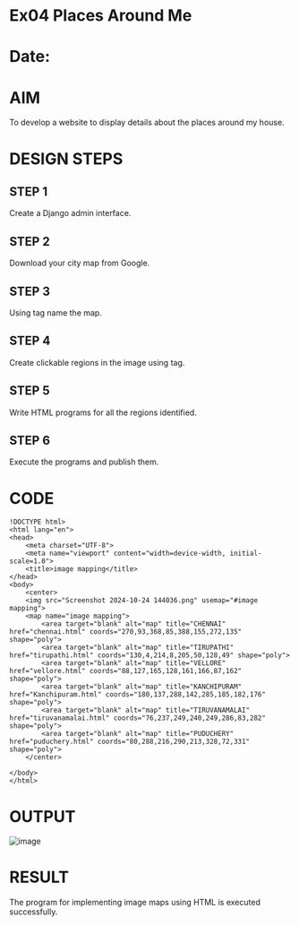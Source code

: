 # Ex04 Places Around Me
# Date:
# AIM
To develop a website to display details about the places around my house.

# DESIGN STEPS
## STEP 1
Create a Django admin interface.

## STEP 2
Download your city map from Google.

## STEP 3
Using <map> tag name the map.

## STEP 4
Create clickable regions in the image using <area> tag.

## STEP 5
Write HTML programs for all the regions identified.

## STEP 6
Execute the programs and publish them.

# CODE
```
!DOCTYPE html>
<html lang="en">
<head>
    <meta charset="UTF-8">
    <meta name="viewport" content="width=device-width, initial-scale=1.0">
    <title>image mapping</title>
</head>
<body>
    <center>
    <img src="Screenshot 2024-10-24 144036.png" usemap="#image mapping">
    <map name="image mapping">
        <area target="blank" alt="map" title="CHENNAI" href="chennai.html" coords="270,93,368,85,388,155,272,135" shape="poly">
        <area target="blank" alt="map" title="TIRUPATHI" href="tirupathi.html" coords="130,4,214,8,205,50,128,49" shape="poly">
        <area target="blank" alt="map" title="VELLORE" href="vellore.html" coords="88,127,165,128,161,166,87,162" shape="poly">
        <area target="blank" alt="map" title="KANCHIPURAM" href="Kanchipuram.html" coords="180,137,288,142,285,185,182,176" shape="poly">
        <area target="blank" alt="map" title="TIRUVANAMALAI" href="tiruvanamalai.html" coords="76,237,249,240,249,286,83,282" shape="poly">
        <area target="blank" alt="map" title="PUDUCHERY" href="puduchery.html" coords="80,288,216,290,213,328,72,331" shape="poly">
    </center>
    
</body>
</html>
```
# OUTPUT
![image](https://github.com/user-attachments/assets/4e7b1acc-1f41-4fe6-b3c5-a942b18b3451)

# RESULT
The program for implementing image maps using HTML is executed successfully.
